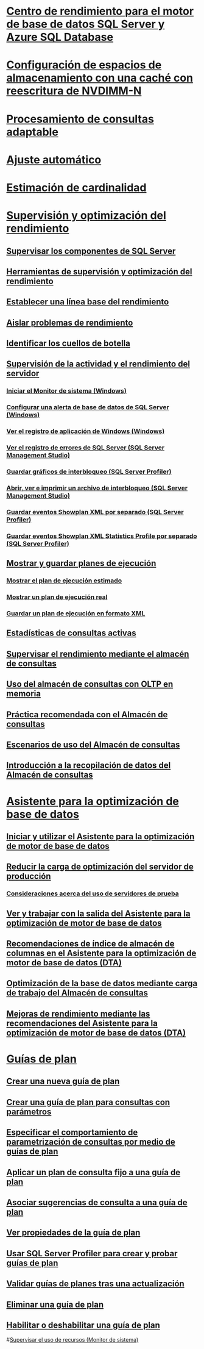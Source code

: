 
# [Centro de rendimiento para el motor de base de datos SQL Server y Azure SQL Database](performance-center-for-sql-server-database-engine-and-azure-sql-database.md)  
# [Configuración de espacios de almacenamiento con una caché con reescritura de NVDIMM-N](configuring-storage-spaces-with-a-nvdimm-n-write-back-cache.md)  

# [Procesamiento de consultas adaptable](adaptive-query-processing.md)
# [Ajuste automático](../automatic-tuning/automatic-tuning.md)
# [Estimación de cardinalidad](cardinality-estimation-sql-server.md)  

# [Supervisión y optimización del rendimiento](monitor-and-tune-for-performance.md)  
## [Supervisar los componentes de SQL Server](monitor-sql-server-components.md)  
## [Herramientas de supervisión y optimización del rendimiento](performance-monitoring-and-tuning-tools.md)  

## [Establecer una línea base del rendimiento](establish-a-performance-baseline.md)  
## [Aislar problemas de rendimiento](isolate-performance-problems.md)  
## [Identificar los cuellos de botella](identify-bottlenecks.md)  
## [Supervisión de la actividad y el rendimiento del servidor](server-performance-and-activity-monitoring.md)  
### [Iniciar el Monitor de sistema (Windows)](start-system-monitor-windows.md)  
### [Configurar una alerta de base de datos de SQL Server (Windows)](set-up-a-sql-server-database-alert-windows.md)  
### [Ver el registro de aplicación de Windows (Windows)](view-the-windows-application-log-windows-10.md)  
### [Ver el registro de errores de SQL Server (SQL Server Management Studio)](view-the-sql-server-error-log-sql-server-management-studio.md)  
### [Guardar gráficos de interbloqueo (SQL Server Profiler)](save-deadlock-graphs-sql-server-profiler.md)  
### [Abrir, ver e imprimir un archivo de interbloqueo (SQL Server Management Studio)](open-view-and-print-a-deadlock-file-sql-server-management-studio.md)  
### [Guardar eventos Showplan XML por separado (SQL Server Profiler)](save-showplan-xml-events-separately-sql-server-profiler.md)  
### [Guardar eventos Showplan XML Statistics Profile por separado (SQL Server Profiler)](save-showplan-xml-statistics-profile-events-separately-sql-server-profiler.md)  
## [Mostrar y guardar planes de ejecución](display-and-save-execution-plans.md)  
### [Mostrar el plan de ejecución estimado](display-the-estimated-execution-plan.md)  
### [Mostrar un plan de ejecución real](display-an-actual-execution-plan.md)  
### [Guardar un plan de ejecución en formato XML](save-an-execution-plan-in-xml-format.md)  
## [Estadísticas de consultas activas](live-query-statistics.md)  
## [Supervisar el rendimiento mediante el almacén de consultas](monitoring-performance-by-using-the-query-store.md)  
## [Uso del almacén de consultas con OLTP en memoria](using-the-query-store-with-in-memory-oltp.md)  
## [Práctica recomendada con el Almacén de consultas](best-practice-with-the-query-store.md)  
## [Escenarios de uso del Almacén de consultas](query-store-usage-scenarios.md)  
## [Introducción a la recopilación de datos del Almacén de consultas](how-query-store-collects-data.md)  


# [Asistente para la optimización de base de datos](database-engine-tuning-advisor.md)  
## [Iniciar y utilizar el Asistente para la optimización de motor de base de datos](start-and-use-the-database-engine-tuning-advisor.md)  
## [Reducir la carga de optimización del servidor de producción](reduce-the-production-server-tuning-load.md)  
### [Consideraciones acerca del uso de servidores de prueba](considerations-for-using-test-servers.md)  
## [Ver y trabajar con la salida del Asistente para la optimización de motor de base de datos](view-and-work-with-the-output-from-the-database-engine-tuning-advisor.md)  
## [Recomendaciones de índice de almacén de columnas en el Asistente para la optimización de motor de base de datos (DTA)](columnstore-index-recommendations-in-database-engine-tuning-advisor-dta.md)  
## [Optimización de la base de datos mediante carga de trabajo del Almacén de consultas](tuning-database-using-workload-from-query-store.md)  
## [Mejoras de rendimiento mediante las recomendaciones del Asistente para la optimización de motor de base de datos (DTA)](performance-improvements-using-dta-recommendations.md)  

# [Guías de plan](plan-guides.md)  
## [Crear una nueva guía de plan](create-a-new-plan-guide.md)  
## [Crear una guía de plan para consultas con parámetros](create-a-plan-guide-for-parameterized-queries.md)  
## [Especificar el comportamiento de parametrización de consultas por medio de guías de plan](specify-query-parameterization-behavior-by-using-plan-guides.md)  
## [Aplicar un plan de consulta fijo a una guía de plan](apply-a-fixed-query-plan-to-a-plan-guide.md)  
## [Asociar sugerencias de consulta a una guía de plan](attach-query-hints-to-a-plan-guide.md)  
## [Ver propiedades de la guía de plan](view-plan-guide-properties.md)  
## [Usar SQL Server Profiler para crear y probar guías de plan](use-sql-server-profiler-to-create-and-test-plan-guides.md)  
## [Validar guías de planes tras una actualización](validate-plan-guides-after-upgrade.md)  
## [Eliminar una guía de plan](delete-a-plan-guide.md)  
## [Habilitar o deshabilitar una guía de plan](enable-or-disable-a-plan-guide.md)  

#[Supervisar el uso de recursos (Monitor de sistema)](../performance-monitor/monitor-resource-usage-system-monitor.md) 
